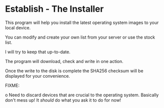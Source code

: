 # Establish - The Installer

This program will help you install the latest operating system
images to your local device.

You can modify and create your own list from your server or use
the stock list.

I will try to keep that up-to-date.

The program will download, check and write in one action.

Once the write to the disk is complete the SHA256 checksum will
be displayed for your convenience.

FIXME:

o Need to discard devices that are crucial to the operating system.
  Basically don't mess up! It *should* do what you ask it to do
  for now!

